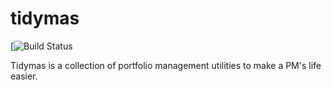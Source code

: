# tidymas
[![Build Status](https://travis-ci.org/yunching/tidymas.svg?branch=master)

Tidymas is a collection of portfolio management utilities to make a PM's life easier.

